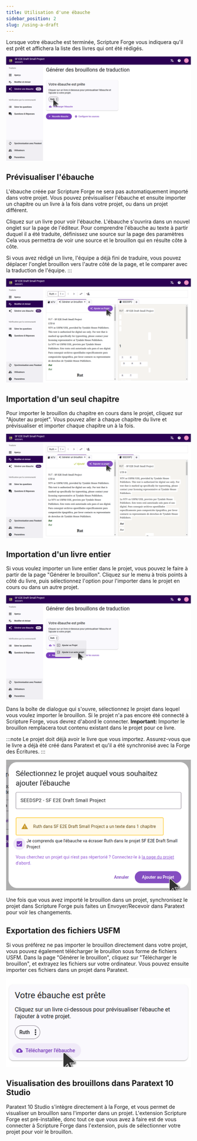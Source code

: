 ```yaml
---
title: Utilisation d'une ébauche
sidebar_position: 2
slug: /using-a-draft
---
```


Lorsque votre ébauche est terminée, Scripture Forge vous indiquera qu'il est prêt et affichera la liste des livres qui ont été rédigés.

![](./draft_complete.png)

## Prévisualiser l'ébauche

L'ébauche créée par Scripture Forge ne sera pas automatiquement importé dans votre projet. Vous pouvez prévisualiser l'ébauche et ensuite importer un chapitre ou un livre à la fois dans votre projet, ou dans un projet différent.

Cliquez sur un livre pour voir l'ébauche. L'ébauche s'ouvrira dans un nouvel onglet sur la page de l'éditeur.
Pour comprendre l'ébauche au texte à partir duquel il a été traduite, définissez une source sur la page des paramètres Cela vous permettra de voir une source et le brouillon qui en résulte côte à côte.

Si vous avez rédigé un livre, l'équipe a déjà fini de traduire, vous pouvez déplacer l'onglet brouillon vers l'autre côté de la page, et le comparer avec la traduction de l'équipe.
:::

![](./draft_preview.png)

## Importation d'un seul chapitre

Pour importer le brouillon du chapitre en cours dans le projet, cliquez sur "Ajouter au projet". Vous pouvez aller à chaque chapitre du livre et prévisualiser et importer chaque chapitre un à la fois.

![](./chapter_imported.png)

## Importation d'un livre entier

Si vous voulez importer un livre entier dans le projet, vous pouvez le faire à partir de la page "Générer le brouillon". Cliquez sur le menu à trois points à côté du livre, puis sélectionnez l'option pour l'importer dans le projet en cours ou dans un autre projet.

![](./import_book.png)

Dans la boîte de dialogue qui s'ouvre, sélectionnez le projet dans lequel vous voulez importer le brouillon. Si le projet n'a pas encore été connecté à Scripture Forge, vous devrez d'abord le connecter. **Important:** Importer le brouillon remplacera tout contenu existant dans le projet pour ce livre.

:::note
Le projet doit déjà avoir le livre que vous importez. Assurez-vous que le livre a déjà été créé dans Paratext et qu'il a été synchronisé avec la Forge des Écritures.
:::

![](./import_book_dialog.png)

Une fois que vous avez importé le brouillon dans un projet, synchronisez le projet dans Scripture Forge puis faites un Envoyer/Recevoir dans Paratext pour voir les changements.

## Exportation des fichiers USFM

Si vous préférez ne pas importer le brouillon directement dans votre projet, vous pouvez également télécharger le brouillon sous forme de fichiers USFM. Dans la page "Générer le brouillon", cliquez sur "Télécharger le brouillon", et extrayez les fichiers sur votre ordinateur. Vous pouvez ensuite importer ces fichiers dans un projet dans Paratext.

![](./download_usfm.png)

## Visualisation des brouillons dans Paratext 10 Studio

Paratext 10 Studio s'intègre directement à la Forge, et vous permet de visualiser un brouillon sans l'importer dans un projet. L'extension Scripture Forge est pré-installée, donc tout ce que vous avez à faire est de vous connecter à Scripture Forge dans l'extension, puis de sélectionner votre projet pour voir le brouillon.
